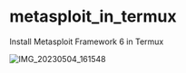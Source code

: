 # metasploit_in_termux
Install Metasploit Framework 6 in Termux

![IMG_20230504_161548](https://i.postimg.cc/NjYtTz0B/IMG-20230504-161548.png)